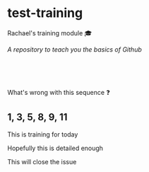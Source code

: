 # test-training
Rachael's training module :mortar_board:

*A repository to teach you the basics of Github*

<br>
<br>
<br>

What's wrong with this sequence :question:

## 1, 3, 5, 8, 9, 11


This is training for today 

Hopefully this is detailed enough 

This will close the issue 

